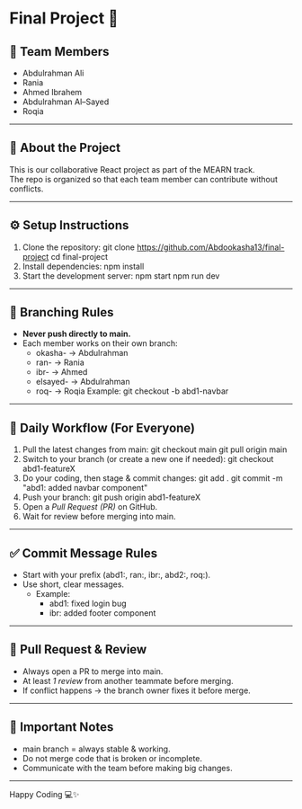 # Final Project 🚀

## 👥 Team Members

- Abdulrahman Ali
- Rania
- Ahmed Ibrahem
- Abdulrahman Al–Sayed
- Roqia

---

## 📌 About the Project

This is our collaborative React project as part of the MEARN track.  
The repo is organized so that each team member can contribute without conflicts.

---

## ⚙ Setup Instructions

1. Clone the repository:
   git clone https://github.com/Abdookasha13/final-project
   cd final-project
2. Install dependencies:
   npm install
3. Start the development server:
   npm start
   npm run dev

---

## 🌿 Branching Rules

- **Never push directly to main.**
- Each member works on their own branch:
  - okasha-<feature> → Abdulrahman
  - ran-<feature> → Rania
  - ibr-<feature> → Ahmed
  - elsayed-<feature> → Abdulrahman
  - roq-<feature> → Roqia
    Example:
    git checkout -b abd1-navbar

---

## 📌 Daily Workflow (For Everyone)

1. Pull the latest changes from main:
   git checkout main
   git pull origin main
2. Switch to your branch (or create a new one if needed):
   git checkout abd1-featureX
3. Do your coding, then stage & commit changes:
   git add .
   git commit -m "abd1: added navbar component"
4. Push your branch:
   git push origin abd1-featureX
5. Open a _Pull Request (PR)_ on GitHub.
6. Wait for review before merging into main.

---

## ✅ Commit Message Rules

- Start with your prefix (abd1:, ran:, ibr:, abd2:, roq:).
- Use short, clear messages.
  - Example:
    - abd1: fixed login bug
    - ibr: added footer component

---

## 🔄 Pull Request & Review

- Always open a PR to merge into main.
- At least _1 review_ from another teammate before merging.
- If conflict happens → the branch owner fixes it before merge.

---

## 🛑 Important Notes

- main branch = always stable & working.
- Do not merge code that is broken or incomplete.
- Communicate with the team before making big changes.

---

Happy Coding 💻✨
